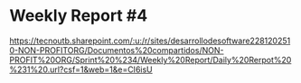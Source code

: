 # Weekly Report #4
https://tecnoutb.sharepoint.com/:u:/r/sites/desarrollodesoftware2281202510-NON-PROFITORG/Documentos%20compartidos/NON-PROFIT%20ORG/Sprint%20%234/Weekly%20Report/Daily%20Rerpot%20%231%20.url?csf=1&web=1&e=CI6isU
